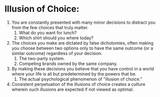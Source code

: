 # Illusion of Choice:

1. You are constantly presented with many minor decisions to distract you from the few choices that truly matter.
    1. What do you want for lunch?
    1. Which shirt should you where today?
1. The choices you make are dictated by false dichotomies, often making you choose between two options only to have the same outcome (or a similar outcome) regardless of your decision.
    1. The two-party system.
    1. Competing brands owned by the same company.
1. By making these decisions you believe that you have control in a world where your life is all but predetermined by the powers that be.
    1. The actual psychological phenomenon of "illusion of choice."
1. Consistent perpetuation of the illusions of choice creates a culture wherein such illusions are expected if not viewed as optimal.
